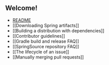 ## Welcome!

* [README](../spring-framework/#readme)
* [[Downloading Spring artifacts]]
* [[Building a distribution with dependencies]]
* [[Contributor guidelines]]
* [[Gradle build and release FAQ]]
* [[SpringSource repository FAQ]]
* [[The lifecycle of an issue]]
* [[Manually merging pull requests]]